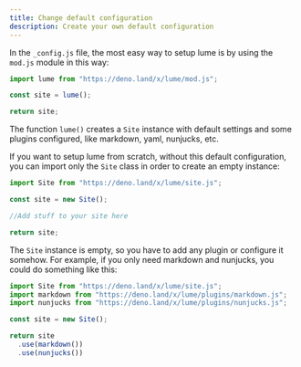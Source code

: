 ```yaml
---
title: Change default configuration
description: Create your own default configuration
---
```


In the `_config.js` file, the most easy way to setup lume is by using the `mod.js` module in this way:

```js
import lume from "https://deno.land/x/lume/mod.js";

const site = lume();

return site;
```

The function `lume()` creates a `Site` instance with default settings and some plugins configured, like markdown, yaml, nunjucks, etc.

If you want to setup lume from scratch, without this default configuration, you can import only the `Site` class in order to create an empty instance:

```js
import Site from "https://deno.land/x/lume/site.js";

const site = new Site();

//Add stuff to your site here

return site;
```

The `Site` instance is empty, so you have to add any plugin or configure it somehow. For example, if you only need markdown and nunjucks, you could do something like this:

```js
import Site from "https://deno.land/x/lume/site.js";
import markdown from "https://deno.land/x/lume/plugins/markdown.js";
import nunjucks from "https://deno.land/x/lume/plugins/nunjucks.js";

const site = new Site();

return site
  .use(markdown())
  .use(nunjucks())
```

